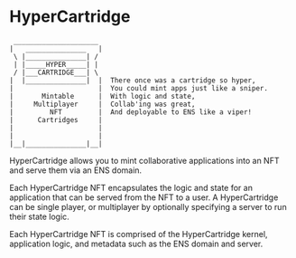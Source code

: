 # HyperCartridge

```
 _____________________
|   _______________   |
 \ |_______________| / 
 | |_____HYPER_____| | 
 / |___CARTRIDGE___| \ 
|  |_______________|  |  There once was a cartridge so hyper,
|                     |  You could mint apps just like a sniper.
|       Mintable      |  With logic and state,
|     Multiplayer     |  Collab'ing was great,
|         NFT         |  And deployable to ENS like a viper!
|      Cartridges     |
|                     |
|                     |
|__|_______________|__|

```

HyperCartridge allows you to mint collaborative applications into an NFT and serve them via an ENS domain.

Each HyperCartridge NFT encapsulates the logic and state for an application that can be served from the NFT to a user. A HyperCartridge can be single player, or multiplayer by optionally specifying a server to run their state logic.

Each HyperCartridge NFT is comprised of the HyperCartridge kernel, application logic, and metadata such as the ENS domain and server.